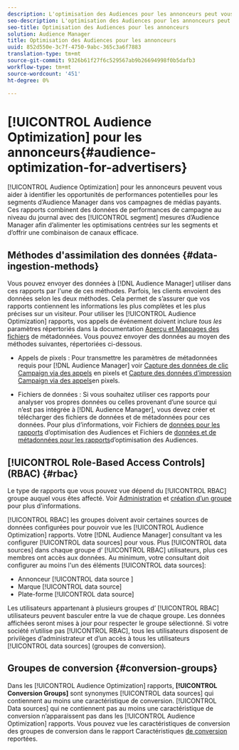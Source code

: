 ```yaml
---
description: L'optimisation des Audiences pour les annonceurs peut vous aider à identifier les opportunités de performances potentielles pour les segments d'Audience Manager dans vos campagnes de médias payants. Ces rapports combinent des données de performances de campagne au niveau du journal avec des mesures de segments d’Audience Manager afin d’alimenter les optimisations centrées sur les segments et d’offrir un canal efficace.
seo-description: L'optimisation des Audiences pour les annonceurs peut vous aider à identifier les opportunités de performances potentielles pour les segments d'Audience Manager dans vos campagnes de médias payants. Ces rapports combinent des données de performances de campagne au niveau du journal avec des mesures de segments d’Audience Manager afin d’alimenter les optimisations centrées sur les segments et d’offrir un canal efficace.
seo-title: Optimisation des Audiences pour les annonceurs
solution: Audience Manager
title: Optimisation des Audiences pour les annonceurs
uuid: 852d550e-3c7f-4750-9abc-365c3a6f7883
translation-type: tm+mt
source-git-commit: 9326b61f27f6c529567ab9b26694998f0b5dafb3
workflow-type: tm+mt
source-wordcount: '451'
ht-degree: 0%

---
```



# [!UICONTROL Audience Optimization] pour les annonceurs{#audience-optimization-for-advertisers}

[!UICONTROL Audience Optimization] pour les annonceurs peuvent vous aider à identifier les opportunités de performances potentielles pour les segments d’Audience Manager dans vos campagnes de médias payants. Ces rapports combinent des données de performances de campagne au niveau du journal avec des [!UICONTROL segment] mesures d’Audience Manager afin d’alimenter les optimisations centrées sur les segments et d’offrir une combinaison de canaux efficace.

## Méthodes d&#39;assimilation des données {#data-ingestion-methods}

Vous pouvez envoyer des données à [!DNL Audience Manager] utiliser dans ces rapports par l&#39;une de ces méthodes. Parfois, les clients envoient des données selon les deux méthodes. Cela permet de s’assurer que vos rapports contiennent les informations les plus complètes et les plus précises sur un visiteur. Pour utiliser les [!UICONTROL Audience Optimization] rapports, vos appels de événement doivent inclure *tous les* paramètres répertoriés dans la documentation [Aperçu et Mappages des fichiers](../../../reporting/audience-optimization-reports/metadata-files-intro/metadata-file-overview.md) de métadonnées. Vous pouvez envoyer des données au moyen des méthodes suivantes, répertoriées ci-dessous.

* Appels de pixels : Pour transmettre les paramètres de métadonnées requis pour [!DNL Audience Manager] voir [Capture des données de clic Campaign via des appels](../../../integration/media-data-integration/click-data-pixels.md) en pixels et [Capture des données d’impression Campaign via des appels](../../../integration/media-data-integration/impression-data-pixels.md)en pixels.

* Fichiers de données : Si vous souhaitez utiliser ces rapports pour analyser vos propres données ou celles provenant d’une source qui n’est pas intégrée à [!DNL Audience Manager], vous devez créer et télécharger des fichiers de données et de métadonnées pour ces données. Pour plus d’informations, voir Fichiers de [données pour les rapports](../../../reporting/audience-optimization-reports/metadata-files-intro/datafiles-intro.md) d’optimisation des Audiences et Fichiers de [données et de métadonnées pour les rapports](../../../reporting/audience-optimization-reports/metadata-files-intro/metadata-files-intro.md)d’optimisation des Audiences.

## [!UICONTROL Role-Based Access Controls] (RBAC) {#rbac}

Le type de rapports que vous pouvez vue dépend du [!UICONTROL RBAC] groupe auquel vous êtes affecté. Voir [Administration](../../../features/administration/administration-overview.md) et [création d’un groupe](../../../features/administration/administration-overview.md#create-group) pour plus d’informations.

[!UICONTROL RBAC] les groupes doivent avoir certaines sources de données configurées pour pouvoir vue les [!UICONTROL Audience Optimization] rapports. Votre [!DNL Audience Manager] consultant va les configurer [!UICONTROL data sources] pour vous. Plus [!UICONTROL data sources] dans chaque groupe d’ [!UICONTROL RBAC] utilisateurs, plus ces membres ont accès aux données. Au minimum, votre consultant doit configurer au moins l&#39;un des éléments [!UICONTROL data sources]:

* Annonceur [!UICONTROL data source ]
* Marque [!UICONTROL data source]
* Plate-forme [!UICONTROL data source]

Les utilisateurs appartenant à plusieurs groupes d’ [!UICONTROL RBAC] utilisateurs peuvent basculer entre la vue de chaque groupe. Les données affichées seront mises à jour pour respecter le groupe sélectionné. Si votre société n’utilise pas [!UICONTROL RBAC], tous les utilisateurs disposent de privilèges d’administrateur et d’un accès à tous les utilisateurs [!UICONTROL data sources] (groupes de conversion).

## Groupes de conversion {#conversion-groups}

Dans les [!UICONTROL Audience Optimization] rapports, **[!UICONTROL Conversion Groups]** sont synonymes [!UICONTROL data sources] qui contiennent au moins une caractéristique de conversion. [!UICONTROL Data sources] qui ne contiennent pas au moins une caractéristique de conversion n’apparaissent pas dans les [!UICONTROL Audience Optimization] rapports. Vous pouvez vue les caractéristiques de conversion des groupes de conversion dans le rapport Caractéristiques [de conversion](../../../reporting/audience-optimization-reports/aor-advertisers/reported-conversion-traits.md) reportées.
